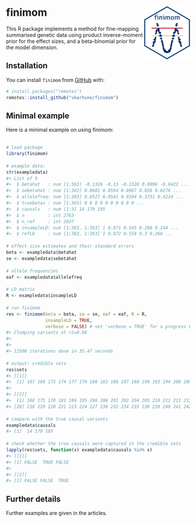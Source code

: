 
<!-- README.md is generated from README.Rmd. Please edit that file -->
<!-- remember to knit this separately with devtools::build_readme() -->

# finimom <img src="man/figures/finimom.png" align="right" width="125"/>

<!-- badges: start -->
<!-- badges: end -->

This R package implements a method for fine-mapping summarised genetic
data using product inverse-moment prior for the effect sizes, and a
beta-binomial prior for the model dimension.

## Installation

You can install `finimom` from [GitHub](https://github.com/) with:

``` r
# install.packages("remotes")
remotes::install_github("vkarhune/finimom")
```

## Minimal example

Here is a minimal example on using finimom:

``` r

# load package
library(finimom)

# example data:
str(exampledata)
#> List of 9
#>  $ betahat   : num [1:363] -0.1326 -0.13 -0.1328 0.0096 -0.0422 ...
#>  $ sebetahat : num [1:363] 0.0601 0.0594 0.0967 0.028 0.0276 ...
#>  $ allelefreq: num [1:363] 0.0527 0.0541 0.0194 0.3751 0.4224 ...
#>  $ truebetas : num [1:363] 0 0 0 0 0 0 0 0 0 0 ...
#>  $ causals   : num [1:3] 14 179 195
#>  $ n         : int 2763
#>  $ n_ref     : int 2637
#>  $ insampleLD: num [1:363, 1:363] 1 0.971 0.545 0.288 0.244 ...
#>  $ refLD     : num [1:363, 1:363] 1 0.972 0.558 0.3 0.268 ...

# effect size estimates and their standard errors
beta <- exampledata$betahat
se <- exampledata$sebetahat

# allele frequencies
eaf <- exampledata$allelefreq

# LD matrix
R <- exampledata$insampleLD

# run finimom
res <- finimom(beta = beta, se = se, eaf = eaf, R = R,
               insampleLD = TRUE,
               verbose = FALSE) # set 'verbose = TRUE' for a progress bar 
#> Clumping variants at r2=0.98
#> 
#> 
#> 12500 iterations done in 35.47 seconds

# output: credible sets
res$sets
#> [[1]]
#>  [1] 167 169 172 174 177 179 180 183 186 187 188 190 193 194 208 209
#> 
#> [[2]]
#>  [1] 168 175 178 181 189 195 196 200 201 202 204 205 210 211 212 213 214 215 216
#> [20] 218 219 220 221 223 224 227 230 232 234 235 238 239 240 241 242 248 251 254

# compare with the true causal variants
exampledata$causals
#> [1]  14 179 195

# check whether the true causals were captured in the credible sets
lapply(res$sets, function(x) exampledata$causals %in% x)
#> [[1]]
#> [1] FALSE  TRUE FALSE
#> 
#> [[2]]
#> [1] FALSE FALSE  TRUE
```

## Further details

Further examples are given in the articles.
